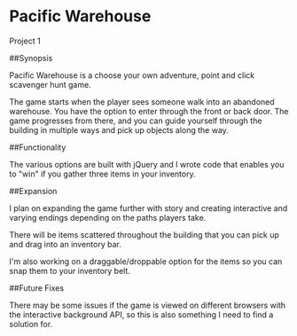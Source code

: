 # Pacific Warehouse
Project 1

##Synopsis

Pacific Warehouse is a choose your own adventure, point and click scavenger hunt game.

The game starts when the player sees someone walk into an abandoned warehouse. You have the option to enter through the front or back door. The game progresses from there, and you can guide yourself through the building in multiple ways and pick up objects along the way.

##Functionality

The various options are built with jQuery and I wrote code that enables you to "win" if you gather three items in your inventory.


##Expansion

I plan on expanding the game further with story and creating interactive and varying endings depending on the paths players take.

There will be items scattered throughout the building that you can pick up and drag into an inventory bar.

I'm also working on a draggable/droppable option for the items so you can snap them to your inventory belt.


##Future Fixes

There may be some issues if the game is viewed on different browsers with the interactive background API, so this is also something I need to find a solution for.
